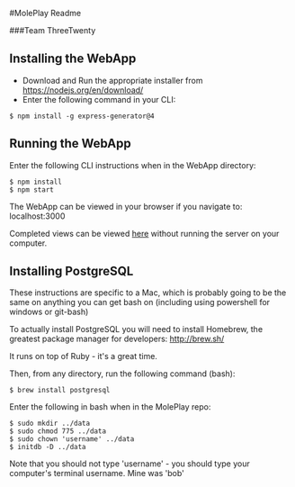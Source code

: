 #MolePlay Readme  

###Team ThreeTwenty


## Installing the WebApp

  * Download and Run the appropriate installer from https://nodejs.org/en/download/
  * Enter the following command in your CLI:
  ```
  $ npm install -g express-generator@4
  ```
  
  
## Running the WebApp

  Enter the following CLI instructions when in the WebApp directory:
  ```
  $ npm install
  $ npm start
  ```
  
  The WebApp can be viewed in your browser if you navigate to: localhost:3000
  

Completed views can be viewed [here](https://tranquil-eyrie-6820.herokuapp.com/devsitemap) without running the server on your computer.

## Installing PostgreSQL

  These instructions are specific to a Mac, which is probably going to be the same on anything you can get bash on (including using powershell for windows or git-bash)

  To actually install PostgreSQL you will need to install Homebrew, the greatest package manager for developers: http://brew.sh/

  It runs on top of Ruby - it's a great time.

  Then, from any directory, run the following command (bash):
  ```
  $ brew install postgresql
  ```

  Enter the following in bash when in the MolePlay repo:
  ```
  $ sudo mkdir ../data
  $ sudo chmod 775 ../data
  $ sudo chown 'username' ../data
  $ initdb -D ../data
  ```

  Note that you should not type 'username' - you should type your computer's terminal username. Mine was 'bob'
